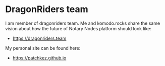 # DragonRiders team

I am member of dragonriders team. Me and komodo.rocks share the same vision about how the future of Notary Nodes platform should look like:
- https://dragonriders.team

My personal site can be found here:
- https://patchkez.github.io

